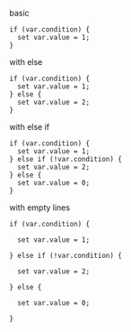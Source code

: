 basic

```vcl
if (var.condition) {
  set var.value = 1;
}
```

with else

```vcl
if (var.condition) {
  set var.value = 1;
} else {
  set var.value = 2;
}
```

with else if

```vcl
if (var.condition) {
  set var.value = 1;
} else if (!var.condition) {
  set var.value = 2;
} else {
  set var.value = 0;
}
```

with empty lines

```vcl
if (var.condition) {

  set var.value = 1;

} else if (!var.condition) {

  set var.value = 2;

} else {

  set var.value = 0;

}
```
